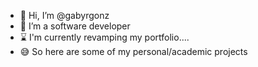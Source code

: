 - 👋 Hi, I’m @gabyrgonz
- 👀 I’m a software developer
- ⌛ I'm currently revamping my portfolio.... 
- 😅 So here are some of my personal/academic projects

<!---
gabyrgonz/gabyrgonz is a ✨ special ✨ repository because its `README.md` (this file) appears on your GitHub profile.
You can click the Preview link to take a look at your changes.
--->
